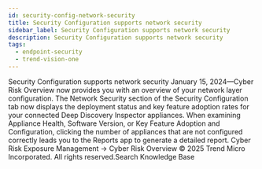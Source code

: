 ```yaml
---
id: security-config-network-security
title: Security Configuration supports network security
sidebar_label: Security Configuration supports network security
description: Security Configuration supports network security
tags:
  - endpoint-security
  - trend-vision-one
---
```


 Security Configuration supports network security January 15, 2024—Cyber Risk Overview now provides you with an overview of your network layer configuration. The Network Security section of the Security Configuration tab now displays the deployment status and key feature adoption rates for your connected Deep Discovery Inspector appliances. When examining Appliance Health, Software Version, or Key Feature Adoption and Configuration, clicking the number of appliances that are not configured correctly leads you to the Reports app to generate a detailed report. Cyber Risk Exposure Management → Cyber Risk Overview © 2025 Trend Micro Incorporated. All rights reserved.Search Knowledge Base